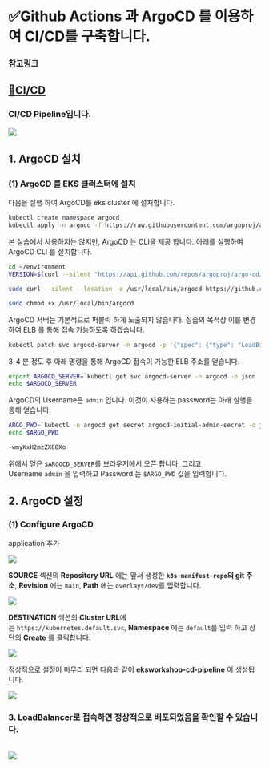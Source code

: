 # ✅Github Actions 과 ArgoCD 를 이용하여 CI/CD를 구축합니다. 

### 참고링크
[🔗CI/CD](https://catalog.us-east-1.prod.workshops.aws/workshops/9c0aa9ab-90a9-44a6-abe1-8dff360ae428/ko-KR/110-cicd/100-cicd)
---

### CI/CD Pipeline입니다.
<img src="https://github.com/tthingbini/ecommerce-workshop-src/assets/137377076/53cbfbfc-3d0f-46ca-a93a-baed378d0afe">

## **1. ArgoCD 설치**

### **(1)** ArgoCD 를 EKS 클러스터에 설치

다음을 실행 하여 ArgoCD를 eks cluster 에 설치합니다.

```bash
kubectl create namespace argocd
kubectl apply -n argocd -f https://raw.githubusercontent.com/argoproj/argo-cd/stable/manifests/install.yaml
```

본 실습에서 사용하지는 않지만, ArgoCD 는 CLI을 제공 합니다. 아래를 실행하여 ArgoCD CLI 를 설치합니다.

```bash
cd ~/environment
VERSION=$(curl --silent "https://api.github.com/repos/argoproj/argo-cd/releases/latest" | grep '"tag_name"' | sed -E 's/.*"([^"]+)".*/\1/')

sudo curl --silent --location -o /usr/local/bin/argocd https://github.com/argoproj/argo-cd/releases/download/$VERSION/argocd-linux-amd64

sudo chmod +x /usr/local/bin/argocd
```

ArgoCD 서버는 기본적으로 퍼블릭 하게 노출되지 않습니다. 실습의 목적상 이를 변경하여 ELB 를 통해 접속 가능하도록 하겠습니다.

```bash
kubectl patch svc argocd-server -n argocd -p '{"spec": {"type": "LoadBalancer"}}'
```

3-4 분 정도 후 아래 명령을 통해 ArgoCD 접속이 가능한 ELB 주소를 얻습니다.

```bash
export ARGOCD_SERVER=`kubectl get svc argocd-server -n argocd -o json | jq --raw-output .status.loadBalancer.ingress[0].hostname`
echo $ARGOCD_SERVER
```

ArgoCD의 Username은 `admin` 입니다. 이것이 사용하는 password는 아래 실행을 통해 얻습니다.

```bash
ARGO_PWD=`kubectl -n argocd get secret argocd-initial-admin-secret -o jsonpath="{.data.password}" | base64 -d`
echo $ARGO_PWD
```

```bash
-wmyKxH2mzZX88Xo
```

위에서 얻은 `$ARGOCD_SERVER`를 브라우저에서 오픈 합니다. 그리고 Username `admin` 을 입력하고 Password 는 `$ARGO_PWD` 값을 입력합니다.



## **2. ArgoCD 설정**

### **(1)** Configure ArgoCD

application 추가

<img src="https://github.com/tthingbini/ecommerce-workshop-src/assets/137377076/ee0a07e7-68cf-4e20-bc79-05f05aaab7fd">

**SOURCE** 섹션의 **Repository URL** 에는 앞서 생성한 **`k8s-manifest-repo`의 git 주소**, **Revision** 에는 `main`, **Path** 에는 `overlays/dev`를 입력합니다.

<img src="https://github.com/tthingbini/ecommerce-workshop-src/assets/137377076/6a631183-6063-4cce-8779-fef4a6a7607a">

**DESTINATION** 섹션의 **Cluster URL**에는 `https://kubernetes.default.svc`, **Namespace** 에는 `default`를 입력 하고 상단의 **Create** 를 클릭합니다.

<img src="https://github.com/tthingbini/ecommerce-workshop-src/assets/137377076/aa20acdf-2de2-4d66-8440-0266c263653b">

정상적으로 설정이 마무리 되면 다음과 같이 **eksworkshop-cd-pipeline** 이 생성됩니다.

<img src="https://github.com/tthingbini/ecommerce-workshop-src/assets/137377076/4ed73b8a-2dde-4cab-b2f8-93308f22556a">

### **3. LoadBalancer로 접속하면 정상적으로 배포되었음을 확인할 수 있습니다.**
<br>

<img src="https://github.com/tthingbini/ecommerce-workshop-src/assets/137377076/4c059f08-cf10-4a07-8606-19ce3812f966">
